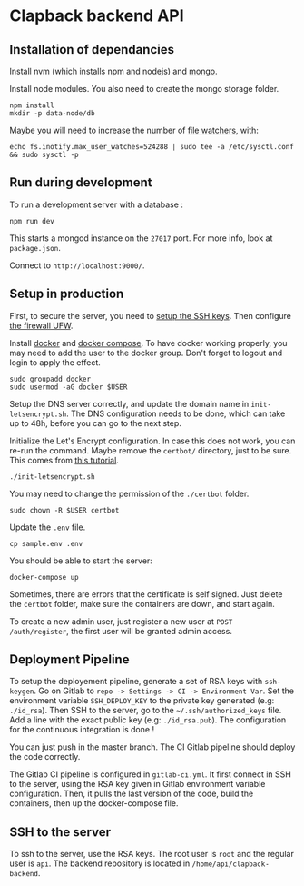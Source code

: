 Clapback backend API
====================

## Installation of dependancies

Install nvm (which installs npm and nodejs) and
[mongo](https://docs.mongodb.com/manual/tutorial/install-mongodb-on-ubuntu/).

Install node modules. You also need to create the mongo storage folder.

```shell script
npm install
mkdir -p data-node/db
```

Maybe you will need to increase the number of [file watchers](https://github.com/guard/listen/wiki/Increasing-the-amount-of-inotify-watchers#the-technical-details), with:

```shell script
echo fs.inotify.max_user_watches=524288 | sudo tee -a /etc/sysctl.conf && sudo sysctl -p
```

## Run during development

To run a development server with a database :

```shell script
npm run dev
```

This starts a mongod instance on the `27017` port. For more info, look at `package.json`.

Connect to `http://localhost:9000/`.

## Setup in production

First, to secure the server, you need to [setup the SSH keys](https://www.digitalocean.com/community/tutorial_collections/how-to-set-up-ssh-keys).
Then configure [the firewall UFW](https://www.digitalocean.com/community/tutorials/how-to-set-up-a-firewall-with-ufw-on-ubuntu-20-04).

Install [docker](https://docs.docker.com/engine/install/ubuntu/) and [docker compose](https://docs.docker.com/compose/install/).
To have docker working properly, you may need to add the user to the 
docker group. Don't forget to logout and login to apply the effect.
```shell script
sudo groupadd docker
sudo usermod -aG docker $USER
```

Setup the DNS server correctly, and update the domain name in `init-letsencrypt.sh`.
The DNS configuration needs to be done, which can take up to 48h, before you can go to the next step.

Initialize the Let's Encrypt configuration. 
In case this does not work, you can re-run the command.
Maybe remove the `certbot/` directory, just to be sure.
This comes from [this tutorial](https://medium.com/@pentacent/nginx-and-lets-encrypt-with-docker-in-less-than-5-minutes-b4b8a60d3a71).
```shell script
./init-letsencrypt.sh
```
You may need to change the permission of the `./certbot` folder.
```shell script
sudo chown -R $USER certbot
```

Update the `.env` file.
```shell script
cp sample.env .env
```

You should be able to start the server:
```shell script
docker-compose up
```

Sometimes, there are errors that the certificate is self signed.
Just delete the `certbot` folder, make sure the containers are down, and start again.

To create a new admin user, just register a new user at `POST /auth/register`, the first user will be granted admin access.

## Deployment Pipeline

To setup the deployement pipeline, generate a set of RSA keys with `ssh-keygen`.
Go on Gitlab to `repo -> Settings -> CI -> Environment Var`. Set the environment
variable `SSH_DEPLOY_KEY` to the private key generated (e.g: `./id_rsa`).
Then SSH to the server, go to the `~/.ssh/authorized_keys` file.
Add a line with the exact public key (e.g: `./id_rsa.pub`).
The configuration for the continuous integration is done !

You can just push in the master branch. The CI Gitlab pipeline should deploy the code correctly.

The Gitlab CI pipeline is configured in `gitlab-ci.yml`. It first connect in SSH to the server, using the RSA key given
in Gitlab environment variable configuration. Then, it pulls the last version of the code, build the containers, then
up the docker-compose file.

## SSH to the server

To ssh to the server, use the RSA keys. The root user is `root` and the regular user is `api`. 
The backend repository is located in `/home/api/clapback-backend`.